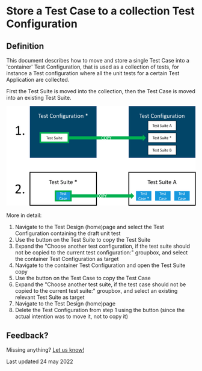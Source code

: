 # Store a Test Case to a collection Test Configuration

## Definition

This document describes how to move and store a single Test Case into a 'container' Test Configuration, that is used as a collection of tests, for instance a Test configuration where all the unit tests for a certain Test Application are collected.

First the Test Suite is moved into the collection, then the Test Case is moved into an existing Test Suite.

![Copy Test Case to collection Test Configuration](unit-copy.png)

More in detail:

1. Navigate to the Test Design (home)page and select the Test Configuration containing the draft unit test
2. Use the <i class="fa fa-copy" ></i> button on the Test Suite to copy the Test Suite
3. Expand the "Choose another test configuration, if the test suite should not be copied to the current test configuration:" groupbox, and select the container Test Configuration as target
4. Navigate to the container Test Configuration and open the Test Suite copy
5. Use the <i class="fa fa-copy" ></i> button on the Test Case to copy the Test Case
6. Expand the "Choose another test suite, if the test case should not be copied to the current test suite:" groupbox, and select an existing relevant Test Suite as target
7. Navigate to the Test Design (home)page 
8. Delete the Test Configuration from step 1 using the <i class="fa fa-trash-alt" ></i> button (since the actual intention was to move it, not to copy it)

## Feedback?
Missing anything? [Let us know!](mailto:support@menditect.com)

Last updated 24 may 2022